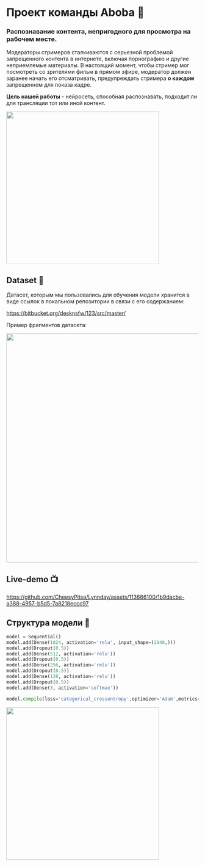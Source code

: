 # Проект команды Aboba :green_heart:
### Распознавание контента, непригодного для просмотра на рабочем месте.

Модераторы стримеров сталкиваются с серьезной проблемой запрещенного контента в интернете, включая порнографию и другие неприемлемые материалы.
В настоящий момент, чтобы стример мог посмотреть со зрителями фильм в прямом эфире, модератор должен заранее начать его отсматривать, предупреждать стримера **о каждом** запрещенном для показа кадре.

**Цель нашей работы** - нейросеть, способная распознавать, подходит ли для трансляции тот или иной контент.

<img src="https://user-images.githubusercontent.com/113666100/233092930-6b5b7850-8aa5-44b5-b0a7-ac56757f377c.jpg" width="400" height="400">

## Dataset :scroll:

Датасет, которым мы пользовались для обучения модели хранится в виде ссылок в локальном репозитории в связи с его содержанием:

https://bitbucket.org/desknsfw/123/src/master/

Пример фрагментов датасета:

<img src="https://github.com/CheesyPitsa/Lynnday/assets/113666100/ef924733-d98e-4134-8b45-5b4a90b3323d" height="600">

## Live-demo :tv:

https://github.com/CheesyPitsa/Lynnday/assets/113666100/1b9dacbe-a388-4957-b5d5-7a8218eccc97

## Структура модели :microscope:

```python
model = Sequential()
model.add(Dense(1024, activation='relu', input_shape=(2048,)))
model.add(Dropout(0.5))
model.add(Dense(512, activation='relu'))
model.add(Dropout(0.5))
model.add(Dense(256, activation='relu'))
model.add(Dropout(0.5))
model.add(Dense(128, activation='relu'))
model.add(Dropout(0.5))
model.add(Dense(3, activation='softmax'))

model.compile(loss='categorical_crossentropy',optimizer='Adam',metrics=['accuracy'])
```

<img src="https://github.com/CheesyPitsa/Lynnday/assets/113666100/d886df52-9138-40ca-8d0a-c7a7e5639c61" height="400">
